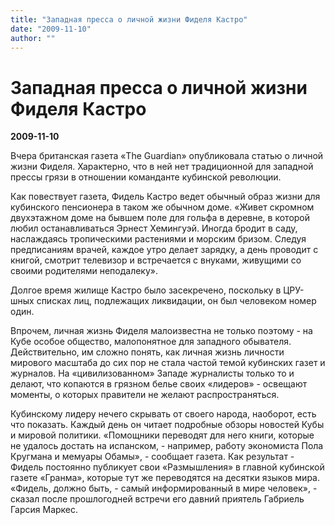 ```yaml
---
title: "Западная пресса о личной жизни Фиделя Кастро"
date: "2009-11-10"
author: ""
---
```


# Западная пресса о личной жизни Фиделя Кастро

**2009-11-10** 

Вчера британская газета «The Guardian» опубликовала статью о личной жизни Фиделя. Характерно, что в ней нет традиционной для западной прессы грязи в отношении команданте кубинской революции.

Как повествует газета, Фидель Кастро ведет обычный образ жизни для кубинского пенсионера в таком же обычном доме. «Живет скромном двухэтажном доме на бывшем поле для гольфа в деревне, в которой любил останавливаться Эрнест Хемингуэй. Иногда бродит в саду, наслаждаясь тропическими растениями и морским бризом. Следуя предписаниям врачей, каждое утро делает зарядку, а день проводит с книгой, смотрит телевизор и встречается с внуками, живущими со своими родителями неподалеку».

Долгое время жилище Кастро было засекречено, поскольку в ЦРУ-шных списках лиц, подлежащих ликвидации, он был человеком номер один.

Впрочем, личная жизнь Фиделя малоизвестна не только поэтому - на Кубе особое общество, малопонятное для западного обывателя. Действительно, им сложно понять, как личная жизнь личности мирового масштаба до сих пор не стала частой темой кубинских газет и журналов. На «цивилизованном» Западе журналисты только то и делают, что копаются в грязном белье своих «лидеров» - освещают моменты, о которых правители не желают распространяться.

Кубинскому лидеру нечего скрывать от своего народа, наоборот, есть что показать. Каждый день он читает подробные обзоры новостей Кубы и мировой политики. «Помощники переводят для него книги, которые не удалось достать на испанском, - например, работу экономиста Пола Кругмана и мемуары Обамы», - сообщает газета. Как результат - Фидель постоянно публикует свои «Размышления» в главной кубинской газете «Гранма», которые тут же переводятся на десятки языков мира. «Фидель, должно быть, - самый информированный в мире человек», - сказал после прошлогодней встречи его давний приятель Габриель Гарсия Маркес.